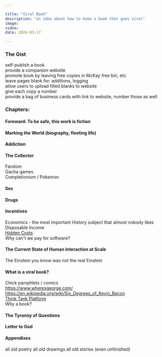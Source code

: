 ```yaml
---

title: "Viral Book"
description: "an idea about how to make a book that goes viral"
image:
video:
date: 2024-03-17

---
```


### The Gist
self-publish a book   
provide a companion website   
promote book by leaving free copies in McKay free bin, etc   
leave pages blank for: additions, logging   
allow users to upload filled blanks to website   
give each copy a number   
provide a bag of business cards with link to website, number those as well   

### Chapters:

#### Foreward: To be safe, this work is fiction

#### Marking the World (biography, fleeting life)

#### Addiction

#### The Collector
Fandom   
Gacha games   
Completionism / Pokemon   

#### Sex

#### Drugs

#### Incentives
Economics - the most important History subject that almost nobody likes   
Disposable Income   
[Hidden Costs](hidden-costs)   
Why can't we pay for software?   

#### The Current State of Human Interaction at Scale
The Einstein you know was not the real Einstein

#### What is a viral book?
Chick pamphlets / comics   
https://www.wheresgeorge.com/   
https://en.wikipedia.org/wiki/Six_Degrees_of_Kevin_Bacon   
[Think Tank Platform](think-tank)   
Why a book?   

#### The Tyranny of Questions

#### Letter to God

#### Appendixes
all old poetry
all old drawings
all old stories (even unfinished)
